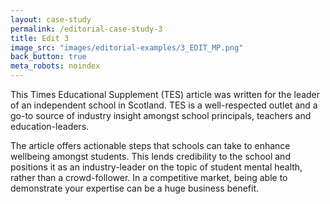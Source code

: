 ```yaml
---
layout: case-study
permalink: /editorial-case-study-3
title: Edit 3
image_src: "images/editorial-examples/3_EDIT_MP.png"
back_button: true
meta_robots: noindex
---
```

This Times Educational Supplement (TES) article was written for the leader of an independent school in Scotland. TES is a well-respected outlet and a go-to source of industry insight amongst school principals, teachers and education-leaders.

The article offers actionable steps that schools can take to enhance wellbeing amongst students. This lends credibility to the school and positions it as an industry-leader on the topic of student mental health, rather than a crowd-follower. In a competitive market, being able to demonstrate your expertise can be a huge business benefit.
